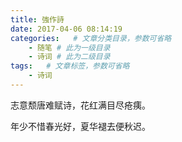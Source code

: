```yaml
---
title: 強作詩
date: 2017-04-06 08:14:19
categories:   # 文章分类目录，参数可省略
    - 随笔 # 此为一级目录
    - 诗词 # 此为二级目录
tags:   # 文章标签，参数可省略
    - 诗词
---
```

志意颓唐难赋诗，花红满目尽疮痍。

年少不惜春光好，夏华褪去便秋迟。
